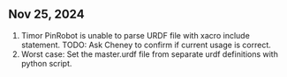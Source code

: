## Nov 25, 2024
1. Timor PinRobot is unable to parse URDF file with xacro include statement.
   TODO: Ask Cheney to confirm if current usage is correct.
3. Worst case: Set the master.urdf file from separate urdf definitions with python script.